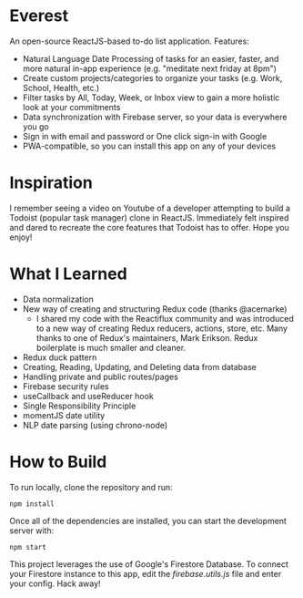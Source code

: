 # Everest

An open-source ReactJS-based to-do list application. Features:

-  Natural Language Date Processing of tasks for an easier, faster, and more natural in-app experience (e.g. "meditate next friday at 8pm")
-  Create custom projects/categories to organize your tasks (e.g. Work, School, Health, etc.)
-  Filter tasks by All, Today, Week, or Inbox view to gain a more holistic look at your commitments
-  Data synchronization with Firebase server, so your data is everywhere you go
-  Sign in with email and password or One click sign-in with Google
- PWA-compatible, so you can install this app on any of your devices

# Inspiration

I remember seeing a video on Youtube of a developer attempting to build a Todoist (popular task manager) clone in ReactJS. Immediately felt inspired and dared to recreate the core features that Todoist has to offer. Hope you enjoy!

# What I Learned

-  Data normalization
-  New way of creating and structuring Redux code (thanks @acemarke)
   -  I shared my code with the Reactiflux community and was introduced to a new way of creating Redux reducers, actions, store, etc. Many thanks to one of Redux's maintainers, Mark Erikson. Redux boilerplate is much smaller and cleaner.
-  Redux duck pattern
-  Creating, Reading, Updating, and Deleting data from database
-  Handling private and public routes/pages
-  Firebase security rules
-  useCallback and useReducer hook
-  Single Responsibility Principle
-  momentJS date utility
-  NLP date parsing (using chrono-node)

# How to Build

To run locally, clone the repository and run:

```
npm install
```

Once all of the dependencies are installed, you can start the development server with:

```
npm start
```

This project leverages the use of Google's Firestore Database. To connect your Firestore instance to this app, edit the _firebase.utils.js_ file and enter your config. Hack away!
